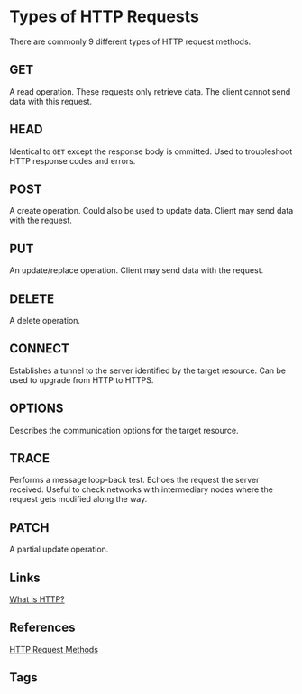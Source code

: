 # Types of HTTP Requests

There are commonly 9 different types of HTTP request methods.  

## GET
A read operation. These requests only retrieve data. The client cannot send data with this request.  
## HEAD
Identical to `GET` except the response body is ommitted. Used to troubleshoot HTTP response codes and errors.  
## POST
A create operation. Could also be used to update data. Client may send data with the request.   
## PUT
An update/replace operation. Client may send data with the request.  
## DELETE
A delete operation.  
## CONNECT
Establishes a tunnel to the server identified by the target resource. Can be used to upgrade from HTTP to HTTPS.  
## OPTIONS
Describes the communication options for the target resource.  
## TRACE
Performs a message loop-back test. Echoes the request the server received. Useful to check networks with intermediary nodes where the request gets modified along the way.  
## PATCH
A partial update operation.  

## Links
[What is HTTP?](../202206110246)

## References
[HTTP Request Methods](https://developer.mozilla.org/en-US/docs/Web/HTTP/Methods)

## Tags
